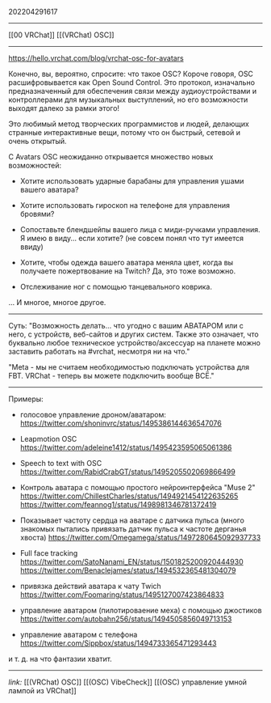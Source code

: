 202204291617
***
[[00 VRChat]] [[(VRChat) OSC]]
***
https://hello.vrchat.com/blog/vrchat-osc-for-avatars

Конечно, вы, вероятно, спросите: что такое OSC?
Короче говоря, OSC расшифровывается как Open Sound Control.
Это протокол, изначально предназначенный для обеспечения связи между аудиоустройствами и контроллерами для музыкальных выступлений,
но его возможности выходят далеко за рамки этого!

Это любимый метод творческих программистов и людей, 
делающих странные интерактивные вещи, 
потому что он быстрый, сетевой и очень открытый.

С Avatars OSC неожиданно открывается множество новых возможностей:

- Хотите использовать ударные барабаны для управления ушами вашего аватара?

- Хотите использовать гироскоп на телефоне для управления бровями?

- Сопоставьте блендшейпы вашего лица с миди-ручками управления. 
Я имею в виду… если хотите?
(не совсем понял что тут имеется ввиду)

- Хотите, чтобы одежда вашего аватара меняла цвет, когда вы получаете пожертвование на Twitch? Да, это тоже возможно.

- Отслеживание ног с помощью танцевального коврика.

… И многое, многое другое.
***
Суть: 
"Возможность делать... что угодно с вашим АВАТАРОМ или с него, с устройств, веб-сайтов и других систем. Также это означает, что буквально любое техническое устройство/аксессуар на планете можно заставить работать на #vrchat, несмотря ни на что."

"Meta - мы не считаем необходимостью подключать устройства для FBT.
VRChat - теперь вы можете подключить вообще ВСЁ."
***
Примеры:
- голосовое управление дроном/аватаром:
https://twitter.com/shoninvrc/status/1495386144636547076

- Leapmotion OSC
https://twitter.com/adeleine1412/status/1495423595065061386

- Speech to text with OSC
https://twitter.com/RabidCrabGT/status/1495205502069866499

- Контроль аватара с помощью простого нейроинтерфейса "Muse 2"
https://twitter.com/ChillestCharles/status/1494921454122635265
https://twitter.com/feannog1/status/1498981346781372419

- Показывает частоту сердца на аватаре с датчика пульса
(много знакомых пытались привязать датчик пульса к частоте дерганья хвоста)
https://twitter.com/Omegamega/status/1497280645092937733

- Full face tracking
https://twitter.com/SatoNanami_EN/status/1501825200920444930
https://twitter.com/Benaclejames/status/1494532365481304079

- привязка действий аватара к чату Twich
https://twitter.com/Foomaring/status/1495127007423864833

- управление аватаром (пилотироваение меха) с помощью джостиков
https://twitter.com/autobahn256/status/1494505856049713153

- управление аватаром с телефона
https://twitter.com/Sippbox/status/1494733365471293443

и т. д. на что фантазии хватит.
***
*link:*
[[(VRChat) OSC]]
[[(OSC) VibeCheck]]
[[(OSC) управление умной лампой из VRChat]]